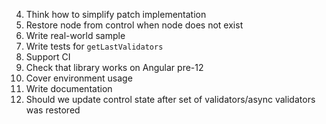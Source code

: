 4. Think how to simplify patch implementation
7. Restore node from control when node does not exist
8. Write real-world sample
10. Write tests for `getLastValidators`
12. Support CI
13. Check that library works on Angular pre-12
14. Cover environment usage
15. Write documentation
16. Should we update control state after set of validators/async validators was restored
